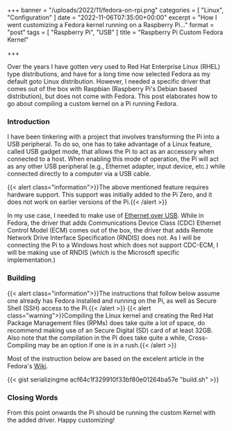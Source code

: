 +++
banner = "/uploads/2022/11/fedora-on-rpi.png"
categories = [ "Linux", "Configuration" ]
date = "2022-11-06T07:35:00+00:00"
excerpt = "How I went customizing a Fedora kernel running on a Raspberry Pi..."
format = "post"
tags = [ "Raspberry Pi", "USB" ]
title = "Raspberry Pi Custom Fedora Kernel"

+++

Over the years I have gotten very used to Red Hat Enterprise Linux (RHEL) type distributions, and have for a long time now selected Fedora as my default goto Linux distribution. However, I needed a specific driver that comes out of the box with Raspbian (Raspberry Pi's Debian based distribution), but does not come with Fedora. This post elaborates how to go about compiling a custom kernel on a Pi running Fedora.

<!--more-->

### Introduction
I have been tinkering with a project that involves transforming the Pi into a USB peripheral. To do so, one has to take advantage of a Linux feature, called USB gadget mode, that allows the Pi to act as an accessory when connected to a host. When enabling this mode of operation, the Pi will act as any other USB peripheral (e.g., Ethernet adapter, input device, etc.) while connected directly to a computer via a USB cable.

{{< alert class="information">}}The above mentioned feature requires hardware support. This support was initially added to the Pi Zero, and it does not work on earlier versions of the Pi.{{< /alert >}}

In my use case, I needed to make use of [Ethernet over USB][1]. While in Fedora, the driver that adds Communications Device Class (CDC) Ethernet Control Model (ECM) comes out of the box, the driver that adds Remote Network Drive Interface Specification (RNDIS) does not. As I will be connecting the Pi to a Windows host which does not support CDC-ECM, I will be making use of RNDIS (which is the Microsoft specific implementation.)

### Building
{{< alert class="information">}}The instructions that follow below assume one already has Fedora installed and running on the Pi, as well as Secure Shell (SSH) access to the Pi.{{< /alert >}}
{{< alert class="warning">}}Compiling the Linux kernel and creating the Red Hat Package Management files (RPMs) does take quite a lot of space, do recommend making use of an Secure Digital (SD) card of at least 32GB. Also note that the compilation in the Pi does take quite a while, Cross-Compiling may be an option if one is in a rush.{{< /alert >}}

Most of the instruction below are based on the excelent article in the Fedora's [Wiki][2].

{{< gist serializingme acf64c1f329910f33bf80e01264ba57e "build.sh" >}}

### Closing Words

From this point onwards the Pi should be running the custom Kernel with the added driver. Happy customizing!

[1]: https://en.wikipedia.org/wiki/Ethernet_over_USB "Ethernet Over USB"
[2]: https://fedoraproject.org/wiki/Building_a_custom_kernel "Building a Custom Kernel"
